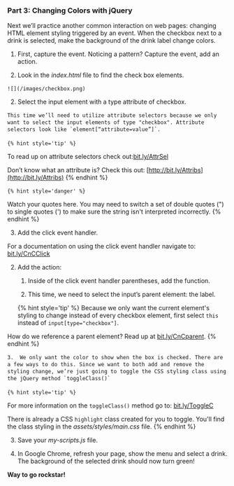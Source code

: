 ### Part 3: Changing Colors with jQuery

Next we’ll practice another common interaction on web pages: changing HTML element styling triggered by an event. When the checkbox next to a drink is selected, make the background of the drink label change colors.

1. First, capture the event. Noticing a pattern? Capture the event, add an action.

  1. Look in the _index.html_ file to find the check box elements.
  
    ![](/images/checkbox.png)

  2.  Select the input element with a type attribute of checkbox.
  
    This time we’ll need to utilize attribute selectors because we only want to select the input elements of type "checkbox". Attribute selectors look like `element[“attribute=value”]`.
  
    {% hint style='tip' %}
To read up on attribute selectors check out:[bit.ly/AttrSel](http://bit.ly/AttrSel)

Don’t know what an attribute is? Check this out: [http://bit.ly/Attribs](http://bit.ly/Attribs)
    {% endhint %}
    
    {% hint style='danger' %}
Watch your quotes here.  You may need to switch a set of double quotes (") to single quotes (') to make sure the string isn't interpreted incorrectly.
    {% endhint %}

  3. Add the click event handler.

  For a documentation on using the click event handler navigate to: [bit.ly/CnCClick](http://bit.ly/CnCClick)

2.  Add the action:

    1.  Inside of the click event handler parentheses, add the function.

    2.  This time, we need to select the input’s parent element: the label.  

    {% hint style='tip' %}
Because we only want the current element's styling to change instead of every checkbox element, first select `this` instead of `input[type="checkbox"]`.
        
How do we reference a parent element? Read up at [bit.ly/CnCparent](http://bit.ly/CnCparent).
    {% endhint %}

    3.  We only want the color to show when the box is checked. There are a few ways to do this. Since we want to both add and remove the styling change, we’re just going to toggle the CSS styling class using the jQuery method `toggleClass()`

    {% hint style='tip' %}
For more information on the `toggleClass()` method go to: [bit.ly/ToggleC](http://bit.ly/ToggleC)  
    
There is already a CSS `highlight` class created for you to toggle.  You'll find the class styling in the _assets/styles/main.css_ file.
    {% endhint %}
    
3. Save your _my-scripts.js_ file.

4. In Google Chrome, refresh your page, show the menu and select a drink. The background of the selected drink should now turn green!

**Way to go rockstar!**
